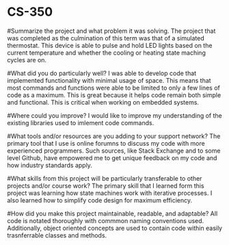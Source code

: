 # CS-350

#Summarize the project and what problem it was solving.
The project that was completed as the culmination of this term was that of a simulated thermostat. This device is able to pulse and hold LED lights based on the current temperature and whether the cooling or heating state maching cycles are on. 

#What did you do particularly well?
I was able to develop code that implemented functionality with minimal usage of space. This means that most commands and functions were able to be limited to only a few lines of code as a maximum. This is great because it helps code remain both simple and functional. This is critical when working on embedded systems.

#Where could you improve?
I would like to improve my understanding of the existing libraries used to imlement code commands.

#What tools and/or resources are you adding to your support network?
The primary tool that I use is online forumns to discuss my code with more experienced programmers. Such sources, like Stack Exchange and to some level Github, have empowered me to get unique feedback on my code and how industry standards apply.

#What skills from this project will be particularly transferable to other projects and/or course work?
The primary skill that I learned form this project was learning how state machines work with iterative processes. I also learned how to simplify code design for maximum efficiency.

#How did you make this project maintainable, readable, and adaptable?
All code is notated thoroughly with commmon naming conventions used. Additionally, object oriented concepts are used to contain code within easily trasnferrable classes and methods. 
